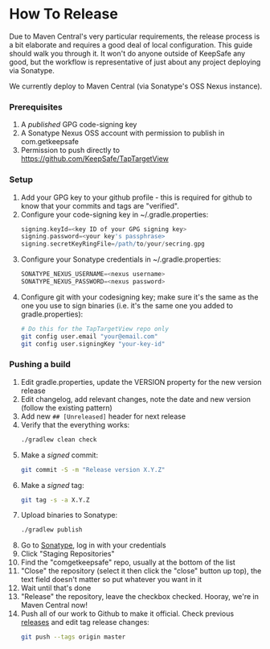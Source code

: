 How To Release
==============

Due to Maven Central's very particular requirements, the release process is a bit
elaborate and requires a good deal of local configuration. This guide should walk
you through it. It won't do anyone outside of KeepSafe any good, but the workflow
is representative of just about any project deploying via Sonatype.

We currently deploy to Maven Central (via Sonatype's OSS Nexus instance).

### Prerequisites

1. A *published* GPG code-signing key
1. A Sonatype Nexus OSS account with permission to publish in com.getkeepsafe
1. Permission to push directly to https://github.com/KeepSafe/TapTargetView

### Setup

1. Add your GPG key to your github profile - this is required
   for github to know that your commits and tags are "verified".
1. Configure your code-signing key in ~/.gradle.properties:
   ```gradle
   signing.keyId=<key ID of your GPG signing key>
   signing.password=<your key's passphrase>
   signing.secretKeyRingFile=/path/to/your/secring.gpg
   ```
1. Configure your Sonatype credentials in ~/.gradle.properties:
   ```gradle
   SONATYPE_NEXUS_USERNAME=<nexus username>
   SONATYPE_NEXUS_PASSWORD=<nexus password>
   ```
1. Configure git with your codesigning key; make sure it's the same as the one
   you use to sign binaries (i.e. it's the same one you added to gradle.properties):
   ```bash
   # Do this for the TapTargetView repo only
   git config user.email "your@email.com"
   git config user.signingKey "your-key-id"
   ```

### Pushing a build

1. Edit gradle.properties, update the VERSION property for the new version release
1. Edit changelog, add relevant changes, note the date and new version (follow the existing pattern)
1. Add new `## [Unreleased]` header for next release
1. Verify that the everything works:
   ```bash
   ./gradlew clean check
   ```
1. Make a *signed* commit:
   ```bash
   git commit -S -m "Release version X.Y.Z"
   ```
1. Make a *signed* tag:
   ```bash
   git tag -s -a X.Y.Z
   ```
1. Upload binaries to Sonatype:
   ```bash
   ./gradlew publish
   ```
1. Go to [Sonatype](https://oss.sonatype.org/), log in with your credentials
1. Click "Staging Repositories"
1. Find the "comgetkeepsafe" repo, usually at the bottom of the list
1. "Close" the repository (select it then click the "close" button up top), the text field doesn't matter so put whatever you want in it
1. Wait until that's done
1. "Release" the repository, leave the checkbox checked.  Hooray, we're in Maven Central now!
1. Push all of our work to Github to make it official. Check previous [releases](https://github.com/KeepSafe/TapTargetView/releases) and edit tag release changes:
   ```bash
   git push --tags origin master
   ```
